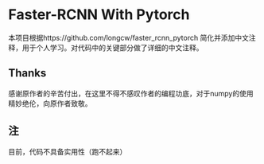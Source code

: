 # Faster-RCNN With Pytorch

本项目根据https://github.com/longcw/faster_rcnn_pytorch 简化并添加中文注释，用于个人学习。对代码中的关键部分做了详细的中文注释。

## Thanks
感谢原作者的辛苦付出，在这里不得不感叹作者的编程功底，对于numpy的使用精妙绝伦，向原作者致敬。

## 注
目前，代码不具备实用性（跑不起来）
